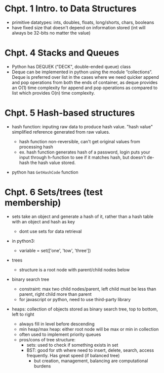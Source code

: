 # Chpt. 1 Intro. to Data Structures
- primitive datatypes: ints, doubles, floats, long/shorts, chars, booleans
 - have fixed size that doesn't depend on information stored (int will always be 32-bits no matter the value)

 # Chpt. 4 Stacks and Queues
 - Python has DEQUEK ("DECK", double-ended queue) class
 - Deque can be implemented in python using the module “collections“. Deque is preferred over list in the cases where we need quicker append and pop operations from both the ends of container, as deque provides an O(1) time complexity for append and pop operations as compared to list which provides O(n) time complexity.

 # Chpt. 5 Hash-based structures
 - hash function: inputing raw data to produce hash value. "hash value" simplified reference generated from raw values.
    - hash function non-reversible, can't get original values from processing hash
    - ex. hash function generates hash of a password, login puts your input through h-function to see if it matches hash, but doesn't de-hash the hash value stored.

- python has `GetHashCode` function

# Chpt. 6 Sets/trees (test membership)
- sets take an object and generate a hash of it, rather than a hash table with an object and hash as key
    - dont use sets for data retrieval
- in python3:
    - variable = set(['one', 'tow', 'three'])

- trees
    - structure is a root node with parent/child nodes below
- binary search tree
    - constraint: max two child nodes/parent, left child must be less than parent, right child more than parent
    - for javascript or python, need to use third-party library

- heaps: collection of objects stored as binary search tree, top to bottom, left to right
    - always fill in level before descending
    - min heap/max heap: either root node will be max or min in collection
    - often used to implement priority queues
    - pros/cons of tree structure: 
        - sets: used to check if something exists in set
        - BST: good for sth where need to insert, delete, search, access frequently. Has great speed (if balanced tree)
            - but creation, management, balancing are computational burdens